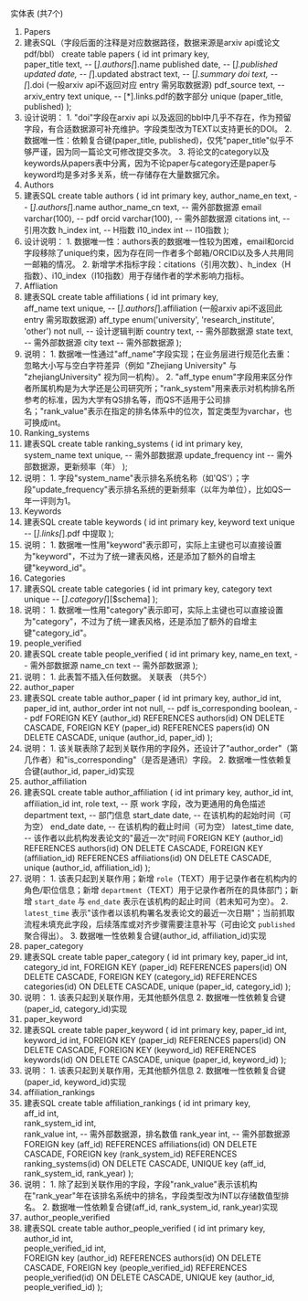 实体表 (共7个)
1. Papers
  1. 建表SQL（字段后面的注释是对应数据路径，数据来源是arxiv api或论文pdf/bbl）
create table papers (
    id int primary key,   
    paper_title text,                 --  [*].authors[*].name
    published date,                   --  [*].published
    updated date,                     --  [*].updated
    abstract text,                    --  [*].summary
    doi text,                         --  [*].doi  (一般arxiv api不返回对应 entry 需另取数据源)
    pdf_source text,                  --  
    arxiv_entry text unique,          --  [*].links.pdf的数字部分
    unique (paper_title, published)
);
  2. 设计说明：
    1. "doi"字段在arxiv api 以及返回的bbl中几乎不存在，作为预留字段，有合适数据源可补充维护。字段类型改为TEXT以支持更长的DOI。
    2. 数据唯一性：依赖复合键(paper_title, published)，仅凭"paper_title"似乎不够严谨，因为同一篇论文可修改提交多次。
    3. 将论文的category以及keywords从papers表中分离，因为不论paper与category还是paper与keyword均是多对多关系，统一存储存在大量数据冗余。
2. Authors
  1. 建表SQL
create table authors (
    id int primary key,
    author_name_en text,               --  [*].authors[*].name
    author_name_cn text,               -- 需外部数据源
    email varchar(100),               -- pdf
    orcid varchar(100),               -- 需外部数据源
    citations int,                    -- 引用次数
    h_index int,                      -- H指数
    i10_index int                     -- I10指数
);
  2. 设计说明：
    1. 数据唯一性：authors表的数据唯一性较为困难，email和orcid字段移除了unique约束，因为存在同一作者多个邮箱/ORCID以及多人共用同一邮箱的情况。
    2. 新增学术指标字段：citations（引用次数）、h_index（H指数）、i10_index（I10指数）用于存储作者的学术影响力指标。
3. Affliation
  1. 建表SQL
create table affiliations (
    id int primary key,           
    aff_name text unique,              --  [*].authors[*].affiliation (一般arxiv api不返回此 entry 需另取数据源)
    aff_type enum('university', 'research_institute', 'other') not null, -- 设计逻辑判断
    country text,                      -- 需外部数据源
    state text,                        -- 需外部数据源
    city text                          -- 需外部数据源
);
  2. 说明：
    1. 数据唯一性通过"aff_name"字段实现；在业务层进行规范化去重：忽略大小写与空白字符差异（例如 "Zhejiang University" 与 "zhejiangUniversity" 视为同一机构）。
    2. "aff_type enum"字段用来区分作者所属机构是为大学还是公司研究所；"rank_system"用来表示对机构排名所参考的标准，因为大学有QS排名等，而QS不适用于公司排名；"rank_value"表示在指定的排名体系中的位次，暂定类型为varchar，也可换成int。
4. Ranking_systems
  1. 建表SQL
create table ranking_systems (
    id int primary key,    
    system_name text unique,           -- 需外部数据源
    update_frequency int               -- 需外部数据源，更新频率（年）
);
  2. 说明：
    1. 字段"system_name"表示排名系统名称（如'QS'）；字段"update_frequency"表示排名系统的更新频率（以年为单位），比如QS一年一评则为1。
5. Keywords
  1. 建表SQL
create table keywords (
    id int primary key,
    keyword text unique                --  [*].links[*].pdf 中提取
);
  2. 说明：
    1. 数据唯一性用"keyword"表示即可，实际上主键也可以直接设置为"keyword"，不过为了统一建表风格，还是添加了额外的自增主键"keyword_id"。
6. Categories
  1. 建表SQL
create table categories (
    id int primary key,
    category text unique               --  [*].category[*][$schema]
);
  2. 说明：
    1. 数据唯一性用"category"表示即可，实际上主键也可以直接设置为"category"，不过为了统一建表风格，还是添加了额外的自增主键"category_id"。
7. people_verified
  1. 建表SQL
create table people_verified (
    id int primary key,
    name_en text,                      -- 需外部数据源
    name_cn text                       -- 需外部数据源
);
  2. 说明：
    1. 此表暂不插入任何数据。
关联表 （共5个）
1. author_paper
  1. 建表SQL 
create table author_paper (
    id int primary key,
    author_id int,
    paper_id int,
    author_order int not null,         --  pdf
    is_corresponding boolean,          --  pdf
    FOREIGN KEY (author_id) REFERENCES authors(id) ON DELETE CASCADE,
    FOREIGN KEY (paper_id) REFERENCES papers(id) ON DELETE CASCADE,
    unique (author_id, paper_id)
);
  2. 说明：
    1. 该关联表除了起到关联作用的字段外，还设计了"author_order"（第几作者）和"is_corresponding"（是否是通讯）字段。
    2. 数据唯一性依赖复合键(author_id, paper_id)实现
2. author_affiliation
  1. 建表SQL
create table author_affiliation (
    id int primary key,
    author_id int,
    affiliation_id int,
    role text,                         -- 原 work 字段，改为更通用的角色描述
    department text,                   -- 部门信息
    start_date date,                   -- 在该机构的起始时间（可为空）
    end_date date,                     -- 在该机构的截止时间（可为空）
    latest_time date,                  -- 该作者以此机构发表论文的"最近一次"时间
    FOREIGN KEY (author_id) REFERENCES authors(id) ON DELETE CASCADE,
    FOREIGN KEY (affiliation_id) REFERENCES affiliations(id) ON DELETE CASCADE,
    unique (author_id, affiliation_id)
);
  2. 说明：
    1. 该表只起到关联作用；新增 `role`（TEXT）用于记录作者在机构内的角色/职位信息；新增 `department`（TEXT）用于记录作者所在的具体部门；新增 `start_date` 与 `end_date` 表示在该机构的起止时间（若未知可为空）。
    2. `latest_time` 表示"该作者以该机构署名发表论文的最近一次日期"；当前抓取流程未填充此字段，后续落库或对齐步骤需要注意补写（可由论文 `published` 聚合得出）。
    3. 数据唯一性依赖复合键(author_id, affiliation_id)实现
3. paper_category
  1. 建表SQL
create table paper_category (
    id int primary key,
    paper_id int,
    category_id int,
    FOREIGN KEY (paper_id) REFERENCES papers(id) ON DELETE CASCADE,
    FOREIGN KEY (category_id) REFERENCES categories(id) ON DELETE CASCADE,
    unique (paper_id, category_id)
);
  2. 说明：
    1. 该表只起到关联作用，无其他额外信息
    2. 数据唯一性依赖复合键(paper_id, category_id)实现
4. paper_keyword
  1. 建表SQL
create table paper_keyword (
    id int primary key,
    paper_id int,
    keyword_id int,
    FOREIGN KEY (paper_id) REFERENCES papers(id) ON DELETE CASCADE,
    FOREIGN KEY (keyword_id) REFERENCES keywords(id) ON DELETE CASCADE,
    unique (paper_id, keyword_id)
);
  2. 说明：
    1. 该表只起到关联作用，无其他额外信息
    2. 数据唯一性依赖复合键(paper_id, keyword_id)实现
5. affiliation_rankings
  1. 建表SQL
create table affiliation_rankings (
    id int primary key,       
    aff_id int,                        
    rank_system_id int,                
    rank_value int,                    -- 需外部数据源，排名数值
    rank_year int,                     -- 需外部数据源
    FOREIGN key (aff_id) REFERENCES affiliations(id) ON DELETE CASCADE,
    FOREIGN key (rank_system_id) REFERENCES ranking_systems(id) ON DELETE CASCADE,
    UNIQUE key (aff_id, rank_system_id, rank_year)
);
  2. 说明：
    1. 除了起到关联作用的字段，字段"rank_value"表示该机构在"rank_year"年在该排名系统中的排名，字段类型改为INT以存储数值型排名。
    2. 数据唯一性依赖复合键(aff_id, rank_system_id, rank_year)实现
6. author_people_verified
  1. 建表SQL
create table author_people_verified (
    id int primary key,       
    author_id int,                        
    people_verified_id int,                
    FOREIGN key (author_id) REFERENCES authors(id) ON DELETE CASCADE,
    FOREIGN key (people_verified_id) REFERENCES people_verified(id) ON DELETE CASCADE,
    UNIQUE key (author_id, people_verified_id)
);